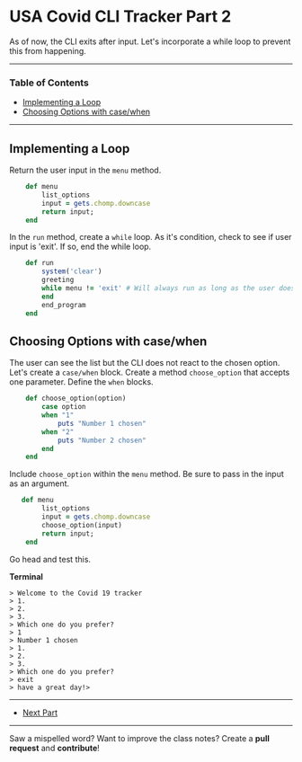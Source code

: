 # USA Covid CLI Tracker Part 2
As of now, the CLI exits after input. Let's incorporate a while loop to prevent this from happening. 

---
### Table of Contents 
- <a href="#Implementing-a-Loop">Implementing a Loop</a>
- <a href="#Choosing-Options-with-case/when">Choosing Options with case/when</a>
--- 

<div id="Implementing-a-Loop"></div>

## Implementing a Loop
Return the user input in the `menu` method. 

```ruby
    def menu
        list_options
        input = gets.chomp.downcase
        return input;
    end
```

In the `run` method, create a `while` loop. As it's condition, check to see if user input is 'exit'. If so, end the while loop. 
```ruby
    def run
        system('clear')
        greeting
        while menu != 'exit' # Will always run as long as the user does not enter 'exit'
        end
        end_program
    end
```

<div id="Choosing-Options-with-case/when"></div>

## Choosing Options with case/when

The user can see the list but the CLI does not react to the chosen option. Let's create a `case/when` block. Create a method `choose_option` that accepts one parameter. Define the `when` blocks. 

```ruby
    def choose_option(option)
        case option
        when "1"
            puts "Number 1 chosen"
        when "2"
            puts "Number 2 chosen"
        end
    end
```

Include `choose_option` within the `menu` method. Be sure to pass in the input as an argument.
```ruby
   def menu
        list_options
        input = gets.chomp.downcase
        choose_option(input)
        return input;
    end
```

Go head and test this.

**Terminal**
```
> Welcome to the Covid 19 tracker
> 1. 
> 2.
> 3. 
> Which one do you prefer?
> 1
> Number 1 chosen
> 1. 
> 2.
> 3. 
> Which one do you prefer?
> exit
> have a great day!> 
```

--- 
- [Next Part](https://github.com/cruzgerman216/CodeLabs-Ruby-on-Rails-Class-Notes/blob/main/C04-Intro-To-Ruby-Part-3/CLI_Project_part_3.md)

---

Saw a mispelled word? Want to improve the class notes? Create a **pull request** and **contribute**! 